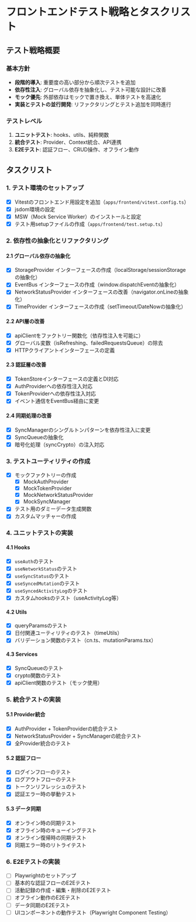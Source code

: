 # フロントエンドテスト戦略とタスクリスト

## テスト戦略概要

### 基本方針
- **段階的導入**: 重要度の高い部分から順次テストを追加
- **依存性注入**: グローバル依存を抽象化し、テスト可能な設計に改善
- **モック優先**: 外部依存はモックで置き換え、単体テストを高速化
- **実装とテストの並行開発**: リファクタリングとテスト追加を同時進行

### テストレベル
1. **ユニットテスト**: hooks、utils、純粋関数
2. **統合テスト**: Provider、Context統合、API連携
3. **E2Eテスト**: 認証フロー、CRUD操作、オフライン動作

## タスクリスト

### 1. テスト環境のセットアップ

- [x] Vitestのフロントエンド用設定を追加（`apps/frontend/vitest.config.ts`）
- [x] jsdom環境の設定
- [x] MSW（Mock Service Worker）のインストールと設定
- [x] テスト用setupファイルの作成（`apps/frontend/test.setup.ts`）

### 2. 依存性の抽象化とリファクタリング

#### 2.1 グローバル依存の抽象化
- [x] StorageProvider インターフェースの作成（localStorage/sessionStorageの抽象化）
- [x] EventBus インターフェースの作成（window.dispatchEventの抽象化）
- [x] NetworkStatusProvider インターフェースの改善（navigator.onLineの抽象化）
- [x] TimeProvider インターフェースの作成（setTimeout/DateNowの抽象化）

#### 2.2 API層の改善
- [x] apiClientをファクトリー関数化（依存性注入を可能に）
- [x] グローバル変数（isRefreshing、failedRequestsQueue）の除去
- [x] HTTPクライアントインターフェースの定義

#### 2.3 認証層の改善
- [x] TokenStoreインターフェースの定義とDI対応
- [x] AuthProviderへの依存性注入対応
- [x] TokenProviderへの依存性注入対応
- [x] イベント通信をEventBus経由に変更

#### 2.4 同期処理の改善
- [x] SyncManagerのシングルトンパターンを依存性注入に変更
- [x] SyncQueueの抽象化
- [x] 暗号化処理（syncCrypto）の注入対応

### 3. テストユーティリティの作成

- [x] モックファクトリーの作成
  - [x] MockAuthProvider
  - [x] MockTokenProvider
  - [x] MockNetworkStatusProvider
  - [x] MockSyncManager
- [x] テスト用のダミーデータ生成関数
- [x] カスタムマッチャーの作成

### 4. ユニットテストの実装

#### 4.1 Hooks
- [x] `useAuth`のテスト
- [x] `useNetworkStatus`のテスト
- [x] `useSyncStatus`のテスト
- [x] `useSyncedMutation`のテスト
- [x] `useSyncedActivityLog`のテスト
- [x] カスタムhooksのテスト（useActivityLog等）

#### 4.2 Utils
- [x] queryParamsのテスト
- [x] 日付関連ユーティリティのテスト（timeUtils）
- [x] バリデーション関数のテスト（cn.ts、mutationParams.tsx）

#### 4.3 Services
- [x] SyncQueueのテスト
- [x] crypto関数のテスト
- [x] apiClient関数のテスト（モック使用）

### 5. 統合テストの実装

#### 5.1 Provider統合
- [x] AuthProvider + TokenProviderの統合テスト
- [x] NetworkStatusProvider + SyncManagerの統合テスト
- [x] 全Provider統合のテスト

#### 5.2 認証フロー
- [x] ログインフローのテスト
- [x] ログアウトフローのテスト
- [x] トークンリフレッシュのテスト
- [x] 認証エラー時の挙動テスト

#### 5.3 データ同期
- [x] オンライン時の同期テスト
- [x] オフライン時のキューイングテスト
- [x] オンライン復帰時の同期テスト
- [x] 同期エラー時のリトライテスト

### 6. E2Eテストの実装

- [ ] Playwrightのセットアップ
- [ ] 基本的な認証フローのE2Eテスト
- [ ] 活動記録の作成・編集・削除のE2Eテスト
- [ ] オフライン動作のE2Eテスト
- [ ] データ同期のE2Eテスト
- [ ] UIコンポーネントの動作テスト（Playwright Component Testing）
